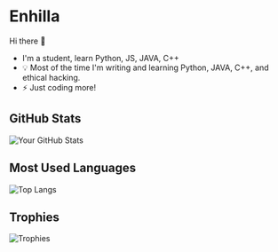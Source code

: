 # Enhilla
Hi there 👋
-  I'm a student, learn Python, JS, JAVA, C++
- 💡 Most of the time I'm writing and learning Python, JAVA, C++, and ethical hacking.
- ⚡️ Just coding more!

## GitHub Stats
![Your GitHub Stats](https://github-readme-stats.vercel.app/api?username=Enhilla&show_icons=true&theme=radical)

## Most Used Languages
![Top Langs](https://github-readme-stats.vercel.app/api/top-langs/?username=Enhilla&layout=compact&theme=radical)

## Trophies
![Trophies](https://github-profile-trophy.vercel.app/?username=Enhilla&theme=onedark)
